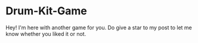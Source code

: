# Drum-Kit-Game
Hey! I'm here with another game for you. Do give a star to my post to let me know whether you liked it or not.
